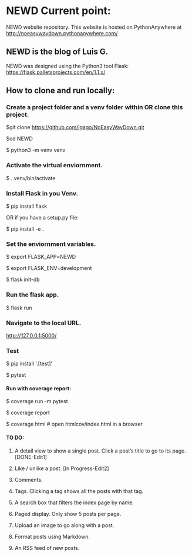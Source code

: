# NEWD Current point: 
NEWD website repository. This website is hosted on PythonAnywhere at http://noeasywaydown.pythonanywhere.com/

NEWD is the blog of Luis G.
------------------------------------------------------------------------------------------------------------------------------

NEWD was designed using the Python3 tool Flask: https://flask.palletsprojects.com/en/1.1.x/

## How to clone and run locally:

### Create a project folder and a venv folder within OR clone this project.
$git clone https://github.com/lgago/NoEasyWayDown.git

$cd NEWD

$ python3 -m venv venv

### Activate the virtual enviornment. 
$ . venv/bin/activate

### Install Flask in you Venv.
$ pip install flask

OR if you have a setup.py file:

$ pip install -e .

### Set the enviornment variables.
$ export FLASK_APP=NEWD

$ export FLASK_ENV=development

$ flask init-db

### Run the flask app.
$ flask run

### Navigate to the local URL.
http://127.0.0.1:5000/

### Test
$ pip install '.[test]'

$ pytest

#### Run with coverage report:

$ coverage run -m pytest

$ coverage report

$ coverage html  # open htmlcov/index.html in a browser

#### TO DO:

1. A detail view to show a single post. Click a post’s title to go to its page. [DONE-Edit1]

2. Like / unlike a post. [In Progress-Edit2]

3. Comments.

4. Tags. Clicking a tag shows all the posts with that tag.

5. A search box that filters the index page by name.

6. Paged display. Only show 5 posts per page.

7. Upload an image to go along with a post.

8. Format posts using Markdown.

9. An RSS feed of new posts.
